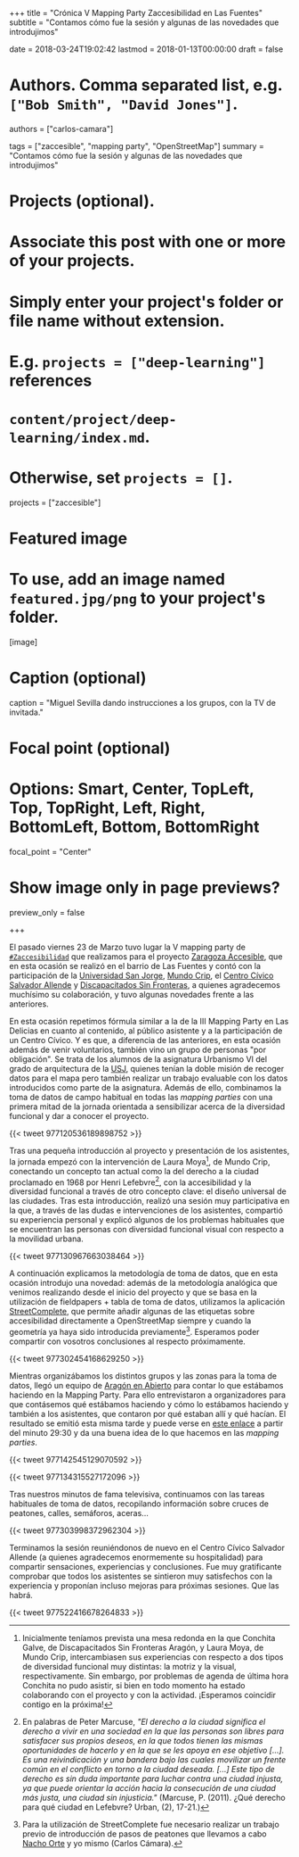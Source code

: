 +++
title = "Crónica V Mapping Party Zaccesibilidad en Las Fuentes"
subtitle = "Contamos cómo fue la sesión y algunas de las novedades que introdujimos"

date = 2018-03-24T19:02:42
lastmod = 2018-01-13T00:00:00
draft = false

# Authors. Comma separated list, e.g. `["Bob Smith", "David Jones"]`.
authors = ["carlos-camara"]

tags = ["zaccesible", "mapping party", "OpenStreetMap"]
summary = "Contamos cómo fue la sesión y algunas de las novedades que introdujimos"

# Projects (optional).
#   Associate this post with one or more of your projects.
#   Simply enter your project's folder or file name without extension.
#   E.g. `projects = ["deep-learning"]` references
#   `content/project/deep-learning/index.md`.
#   Otherwise, set `projects = []`.
projects = ["zaccesible"]

# Featured image
# To use, add an image named `featured.jpg/png` to your project's folder.
[image]
  # Caption (optional)
  caption = "Miguel Sevilla dando instrucciones a los grupos, con la TV de invitada."

  # Focal point (optional)
  # Options: Smart, Center, TopLeft, Top, TopRight, Left, Right, BottomLeft, Bottom, BottomRight
  focal_point = "Center"

  # Show image only in page previews?
  preview_only = false

+++

El pasado viernes 23 de Marzo tuvo lugar la V mapping party de [`#Zaccesibilidad`](https://twitter.com/hashtag/zaccesibilidad?src=hash) que realizamos para el proyecto [Zaragoza Accesible](/project/zaragoza-accesible/), que en esta ocasión se realizó en el barrio de Las Fuentes y contó con la participación de la [Universidad San Jorge](http://usj.es), [Mundo Crip](http://mundocrip.blogspot.com.es/), el [Centro Cívico Salvador Allende](https://zaragoza.es/ciudad/centros/detalle_Centro?id=754) y [Discapacitados Sin Fronteras](http://discapacitadossinfronteras.com/), a quienes agradecemos muchísimo su colaboración, y tuvo algunas novedades frente a las anteriores.

En esta ocasión repetimos fórmula similar a la de la III Mapping Party en Las Delicias en cuanto al contenido, al público asistente y a la participación de un Centro Cívico. Y es que, a diferencia de las anteriores, en esta ocasión además de venir voluntarios, también vino un grupo de personas "por obligación". Se trata de los alumnos de la asignatura Urbanismo VI del grado de arquitectura de la [USJ](http://usj.es), quienes tenían la doble misión de recoger datos para el mapa pero también realizar un trabajo evaluable con los datos introducidos como parte de la asignatura. Además de ello, combinamos la toma de datos de campo habitual en todas las *mapping parties* con una primera mitad de la jornada orientada a sensibilizar acerca de la diversidad funcional y dar a conocer el proyecto.

{{< tweet 977120536189898752 >}}

Tras una pequeña introducción al proyecto y presentación de los asistentes, la jornada empezó con la intervención de Laura Moya[^dsf], de Mundo Crip, conectando un concepto tan actual como la del derecho a la ciudad proclamado en 1968 por Henri Lefebvre[^derecho-ciudad], con la accesibilidad y la diversidad funcional a través de otro concepto clave: el diseño universal de las ciudades. Tras esta introducción, realizó una sesión muy participativa en la que, a través de las dudas e intervenciones de los asistentes, compartió su experiencia personal y explicó algunos de los problemas habituales que se encuentran las personas con diversidad funcional visual con respecto a la movilidad urbana.

{{< tweet 977130967663038464 >}}

A continuación explicamos la metodología de toma de datos, que en esta ocasión introdujo una novedad: además de la metodología analógica que venimos realizando desde el inicio del proyecto y que se basa en la utilización de fieldpapers + tabla de toma de datos, utilizamos la aplicación [StreetComplete](https://github.com/westnordost/StreetComplete), que permite añadir algunas de las etiquetas sobre accesibilidad directamente a OpenStreetMap siempre y cuando la geometría ya haya sido introducida previamente[^street-complete]. Esperamos poder compartir con vosotros conclusiones al respecto próximamente.

{{< tweet 977302454168629250 >}}

Mientras organizábamos los distintos grupos y las zonas para la toma de datos, llegó un equipo de [Aragón en Abierto](http://alacarta.aragontelevision.es/programas/aragon-en-abierto/viernes-23-de-marzo-23032018-1801) para contar lo que estábamos haciendo en la Mapping Party. Para ello entrevistaron a organizadores para que contásemos qué estábamos haciendo y cómo lo estábamos haciendo y también a los asistentes, que contaron por qué estaban allí y qué hacían. El resultado se emitió esta misma tarde y puede verse en [este enlace](http://alacarta.aragontelevision.es/programas/aragon-en-abierto/viernes-23-de-marzo-23032018-1801) a partir del minuto 29:30 y da una buena idea de lo que hacemos en las *mapping parties*.

{{< tweet 977142545129070592 >}}

{{< tweet 977134315527172096 >}}

Tras nuestros minutos de fama televisiva, continuamos con las tareas habituales de toma de datos, recopilando información sobre cruces de peatones, calles, semáforos, aceras...

{{< tweet 977303998372962304 >}}

Terminamos la sesión reuniéndonos de nuevo en el Centro Cívico Salvador Allende (a quienes agradecemos enormemente su hospitalidad) para compartir sensaciones, experiencias y conclusiones. Fue muy gratificante comprobar que todos los asistentes se sintieron muy satisfechos con la experiencia y proponían incluso mejoras para próximas sesiones. Que las habrá.

{{< tweet 977522416678264833 >}}



[^dsf]: Inicialmente teníamos prevista una mesa redonda en la que Conchita Galve, de Discapacitados Sin Fronteras Aragón, y Laura Moya, de Mundo Crip, intercambiasen sus experiencias con respecto a dos tipos de diversidad funcional muy distintas: la motriz y la visual, respectivamente. Sin embargo, por problemas de agenda de última hora Conchita no pudo asistir, si bien en todo momento ha estado colaborando con el proyecto y con la actividad. ¡Esperamos coincidir contigo en la próxima!
[^derecho-ciudad]: En palabras de Peter Marcuse, *"El derecho a la ciudad significa el derecho a vivir en una sociedad en la que las personas son libres para satisfacer sus propios deseos, en la que todos tienen las mismas oportunidades de hacerlo y en la que se les apoya en ese objetivo [...]. Es una reivindicación y una bandera bajo las cuales movilizar un frente común en el conflicto en torno a la ciudad deseada. [...] Este tipo de derecho es sin duda importante para luchar contra una ciudad injusta, ya que puede orientar la acción hacia la consecución de una ciudad más justa, una ciudad sin injusticia."* (Marcuse, P. (2011). ¿Qué derecho para qué ciudad en Lefebvre? Urban, (2), 17-21.)
[^street-complete]: Para la utilización de StreetComplete fue necesario realizar un trabajo previo de introducción de pasos de peatones que llevamos a cabo [Nacho Orte](https://twitter.com/elpezBartolo) y yo mismo (Carlos Cámara).
